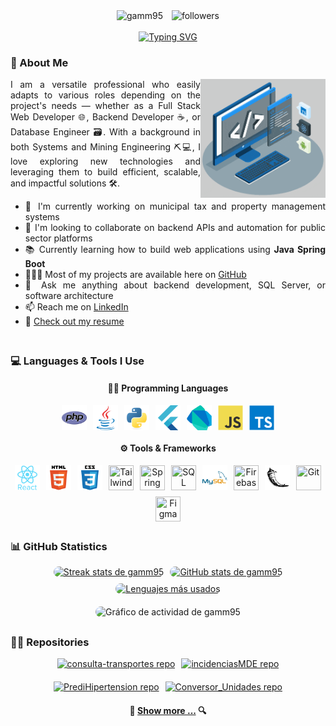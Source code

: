 <div style="text-align: center;">
  <!-- Contador de visitas -->
  <span style="display: inline-block;">
        <img src="https://komarev.com/ghpvc/?username=gamm95&label=Profile%20views&color=0e75b6&style=for-the-badge&logo=eye&logoColor=white" alt="gamm95" />
  </span>

  <!-- Botón de seguidores -->
  <span style="display: inline-block; margin-left: 10px;">
        <img  src="https://custom-icon-badges.demolab.com/github/followers/GAMM95?color=0e75b6&labelColor=555555&style=for-the-badge&logo=person-add&label=Follow&logoColor=white"  alt="followers"  title="Follow me on Github" />
   </span>
</div>
<br>
<!-- Titulo principal -->
<div align="center">
<a href="https://git.io/typing-svg"><img src="https://readme-typing-svg.demolab.com?font=Bitcount+Single&weight=400&size=25&duration=3000&pause=1000&color=61DAFB&center=true&vCenter=true&width=500&lines=Hello%2C+I'm+Jhonatan+Mantilla+!+%F0%9F%91%8B;System+%F0%9F%92%BB+and+Mining+%E2%9B%8F%EF%B8%8F+Engineer+;Software+Developer+%E2%98%95" alt="Typing SVG" /></a>
</div>
<!-- Contenido descripción -->
<div align="justify" style="overflow: hidden;">

  <!-- About Me section -->
<h3 align="left">🌟 About Me</h3>

<img 
  src="https://raw.githubusercontent.com/GAMM95/GAMM95/main/coding.gif" 
  alt="Coding GIF"
  align="right"
  width="200"
/>

<div style="padding-right: 20px;">
    <p>
      I am a versatile professional who easily adapts to various roles depending on the project's needs — whether as a Full Stack Web Developer 🌐, Backend Developer ☕, or Database Engineer 🗃️.  
      With a background in both Systems and Mining Engineering ⛏️💻, I love exploring new technologies and leveraging them to build efficient, scalable, and impactful solutions 🛠️.
    </p>
</div>

<ul>
  <li>🔭 I'm currently working on municipal tax and property management systems</li>
  <li>🤝 I'm looking to collaborate on backend APIs and automation for public sector platforms</li>
  <li>📚 Currently learning how to build web applications using <strong>Java Spring Boot</strong></li>
  <li>👨🏻‍💻 Most of my projects are available here on <a href="https://github.com/GAMM95?tab=repositories">GitHub</a></li>
  <li>💬 Ask me anything about backend development, SQL Server, or software architecture</li>
  <li>📫 Reach me on <a href="https://linkedin.com/in/jhonatan-mantilla-jmm190395/" target="_blank">LinkedIn</a></li>
  <li>📝 <a href="https://drive.google.com/file/d/1lY7nH1DlR1wRFNER1DKt3nG862PCUdQu/view?usp=drive_link" target="_blank">Check out my resume</a></li>
</ul>

</div>

## 

<!-- Lenguajes de programacion y herramientas -->
### 💻 Languages & Tools I Use
<!-- Contenedor principal centrado -->
<div align="center">

  <!-- Programming Languages -->
  <div style="margin-bottom: 20px;">
    <h4>🧑‍💻 Programming Languages</h4>
    <div style="display: flex; justify-content: center; flex-wrap: wrap; gap: 10px;">
      <img src="https://raw.githubusercontent.com/devicons/devicon/master/icons/php/php-original.svg" width="40" height="40" title="PHP" />
      <img src="https://raw.githubusercontent.com/devicons/devicon/master/icons/java/java-original.svg" width="40" height="40" title="Java" />
      <img src="https://raw.githubusercontent.com/devicons/devicon/master/icons/python/python-original.svg" width="40" height="40" title="Python" />
      <img src="https://raw.githubusercontent.com/devicons/devicon/master/icons/flutter/flutter-original.svg" width="40" height="40" title="Flutter" />
      <img src="https://raw.githubusercontent.com/devicons/devicon/master/icons/dart/dart-original.svg" width="40" height="40" title="Dart" />
      <img src="https://raw.githubusercontent.com/devicons/devicon/master/icons/javascript/javascript-original.svg" width="40" height="40" title="JavaScript" />
      <img src="https://raw.githubusercontent.com/devicons/devicon/master/icons/typescript/typescript-original.svg" width="40" height="40" title="TypeScript" />
    </div>
  </div>

  <!-- Tools & Frameworks -->
  <div>
    <h4>⚙️ Tools & Frameworks</h4>
    <div style="display: flex; justify-content: center; flex-wrap: wrap; gap: 10px;">
      <img src="https://raw.githubusercontent.com/devicons/devicon/master/icons/react/react-original-wordmark.svg" width="40" height="40" title="React" />
      <img src="https://raw.githubusercontent.com/devicons/devicon/master/icons/html5/html5-original-wordmark.svg" width="40" height="40" title="HTML5" />
      <img src="https://raw.githubusercontent.com/devicons/devicon/master/icons/css3/css3-original-wordmark.svg" width="40" height="40" title="CSS3" />
      <img src="https://www.vectorlogo.zone/logos/tailwindcss/tailwindcss-icon.svg" width="40" height="40" title="Tailwind CSS" />
      <img src="https://www.vectorlogo.zone/logos/springio/springio-icon.svg" width="40" height="40" title="Spring Boot" />
      <img src="https://www.svgrepo.com/show/303229/microsoft-sql-server-logo.svg" width="40" height="40" title="SQL Server" />
      <img src="https://raw.githubusercontent.com/devicons/devicon/master/icons/mysql/mysql-original-wordmark.svg" width="40" height="40" title="MySQL" />
      <img src="https://www.vectorlogo.zone/logos/firebase/firebase-icon.svg" width="40" height="40" title="Firebase" />
      <img src="https://raw.githubusercontent.com/devicons/devicon/master/icons/flask/flask-original.svg" width="40" height="40" title="Flask" />
      <img src="https://www.vectorlogo.zone/logos/git-scm/git-scm-icon.svg" width="40" height="40" title="Git" />
      <img src="https://www.vectorlogo.zone/logos/figma/figma-icon.svg" width="40" height="40" title="Figma" />
    </div>
  </div>
</div>

##
<!-- Estadísticas de GitHub -->
### 📊 GitHub Statistics

<!-- Contenedor principal centrado -->
<div align="center">

  <!-- Streak y Stats con diseño responsivo -->
  <div style="display: flex; flex-wrap: wrap; justify-content: center; gap: 10px;">
    <!-- Streak Stats -->
    <a href="https://github.com/denvercoder1/github-readme-streak-stats" title="Streak Stats">
      <img src="https://streak-stats.demolab.com/?user=gamm95&theme=react&border=61dafb&hide_border=true&border_radius=10" 
           alt="Streak stats de gamm95" style="max-width: 100%; height: auto; border-radius: 10px;" />
    </a>
  <!-- Streak Stats -->
    <a href="https://github.com/anuraghazra/github-readme-stats" title="GitHub Stats">
          <img src="https://github-readme-stats.vercel.app/api?username=gamm95&show_icons=true&theme=react&border_color=61dafb&hide_border=true&border_radius=10" 
               alt="GitHub stats de gamm95" style="max-width: 100%; height: auto; border-radius: 10px;" />
    </a>
  </div>

  <!-- Lenguajes más usados -->
  <div style="margin-top: 10px;">
    <a href="https://github.com/anuraghazra/github-readme-stats" title="Top Languages">
      <img src="https://github-readme-stats.vercel.app/api/top-langs/?username=gamm95&hide=c%23,powershell,Mathematica,Ruby,Objective-C,Objective-C%2b%2b,Cuda&title_color=61dafb&text_color=ffffff&icon_color=61dafb&bg_color=20232a&langs_count=8&layout=compact&border_color=61dafb&hide_border=true&border_radius=10" 
           alt="Lenguajes más usados" style="max-width: 100%; height: auto; border-radius: 10px;" />
    </a>
  </div>

  <!-- Gráfico de actividad -->
  <div style="margin-top: 20px;">
    <img src="https://github-readme-activity-graph.vercel.app/graph?username=gamm95&theme=react-dark&bg_color=20232a&hide_border=true" 
         alt="Gráfico de actividad de gamm95" style="max-width: 100%; height: auto; border-radius: 10px;" />
  </div>
</div>

## 

### 👨‍💻 Repositories

<!-- Fila 1 Responsive y centrada -->
<div align="center" style="display: flex; flex-wrap: wrap; justify-content: center; gap: 10px; margin-bottom: 20px;">
  <a href="https://github.com/GAMM95/consulta-transportes" title="consulta-transportes">
    <img height="115"
         src="https://github-readme-stats.vercel.app/api/pin/?username=GAMM95&repo=consulta-transportes&theme=react&border_color=61dafb&border_radius=10" 
         alt="consulta-transportes repo" />
  </a>

  <a href="https://github.com/GAMM95/incidenciasMDE" title="incidenciasMDE">
    <img height="115"
         src="https://github-readme-stats.vercel.app/api/pin/?username=GAMM95&repo=incidenciasMDE&theme=react&border_color=61dafb&border_radius=10" 
         alt="incidenciasMDE repo" />
  </a>
</div>

<!-- Fila 2 Responsive y centrada -->
<div align="center" style="display: flex; flex-wrap: wrap; justify-content: center; gap: 10px;">
  <a href="https://github.com/GAMM95/PrediHipertension" title="PrediHipertension">
    <img height="115" 
         src="https://github-readme-stats.vercel.app/api/pin/?username=GAMM95&repo=PrediHipertension&theme=react&border_color=61dafb&border_radius=10" 
         alt="PrediHipertension repo" />
  </a>

  <a href="https://github.com/GAMM95/Conversor_Unidades" title="Conversor_Unidades">
    <img height="115" 
         src="https://github-readme-stats.vercel.app/api/pin/?username=GAMM95&repo=Conversor_Unidades&theme=react&border_color=61dafb&border_radius=10" 
         alt="Conversor_Unidades repo" />
  </a>
</div>

<!-- Enlace centrado al final -->
<div align="center">
  <h4>
     🔎 <a href="https://github.com/gamm95?tab=repositories" title="Show more repositories"><strong>Show more ...</strong></a> 🔍
  </h4>
</div>

<!--*https://rahuldkjain.github.io/gh-profile-readme-generator/-->
<!--https://readme-typing-svg.demolab.com/demo/-->
<!--https://markdownlivepreview.com/-->
